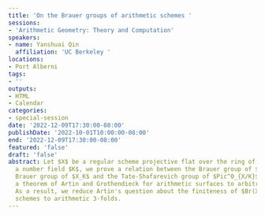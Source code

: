 ```yaml
---
title: 'On the Brauer groups of arithmetic schemes '
sessions:
- 'Arithmetic Geometry: Theory and Computation'
speakers:
- name: Yanshuai Qin
  affiliation: 'UC Berkeley '
locations:
- Port Alberni
tags:
- ''
outputs:
- HTML
- Calendar
categories:
- special-session
date: '2022-12-09T17:30:00-08:00'
publishDate: '2022-10-01T10:00:00-08:00'
end: '2022-12-09T17:30:00-08:00'
featured: 'false'
draft: 'false'
abstract: Let $X$ be a regular scheme projective flat over the ring of integers in
  a number field $K$, we prove a relation between the Brauer group of $X$, the geometric
  Brauer group of $X_K$ and the Tate-Shafarevich group of $Pic^0_{X/K}$,  generalizing
  a theorem of Artin and Grothendieck for arithmetic surfaces to arbitrary dimensions.
  As a result, we reduce Artin's question about the finiteness of $Br(X)$ for arithmetic
  schemes to arithmetic 3-folds.
---
```

